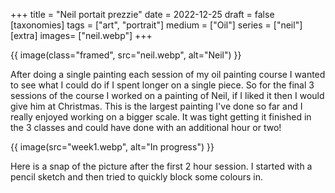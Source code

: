+++
title = "Neil portait prezzie"
date = 2022-12-25
draft =  false
[taxonomies]
tags = ["art", "portrait"]
medium = ["Oil"]
series = ["neil"]
[extra]
images= ["neil.webp"]
+++

{{ image(class="framed", src="neil.webp", alt="Neil") }}

After doing a single painting each session of my oil painting course I wanted to see what I could do if I spent longer on a single piece. So for the final 3 sessions of the course I worked on a painting of Neil, if I liked it then I would give him at Christmas. This is the largest painting I've done so far and I really enjoyed working on a bigger scale. It was tight getting it finished in the 3 classes and could have done with an additional hour or two!

{{ image(src="week1.webp", alt="In progress") }}

Here is a snap of the picture after the first 2 hour session. I started with a pencil sketch and then tried to quickly block some colours in.

